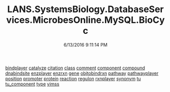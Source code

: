 ﻿---
title: LANS.SystemsBiology.DatabaseServices.MicrobesOnline.MySQL.BioCyc
date: 6/13/2016 9:11:14 PM
---

[bindplayer](T-LANS.SystemsBiology.DatabaseServices.MicrobesOnline.MySQL.BioCyc.bindplayer.html)
[catalyze](T-LANS.SystemsBiology.DatabaseServices.MicrobesOnline.MySQL.BioCyc.catalyze.html)
[citation](T-LANS.SystemsBiology.DatabaseServices.MicrobesOnline.MySQL.BioCyc.citation.html)
[class](T-LANS.SystemsBiology.DatabaseServices.MicrobesOnline.MySQL.BioCyc.class.html)
[comment](T-LANS.SystemsBiology.DatabaseServices.MicrobesOnline.MySQL.BioCyc.comment.html)
[component](T-LANS.SystemsBiology.DatabaseServices.MicrobesOnline.MySQL.BioCyc.component.html)
[compound](T-LANS.SystemsBiology.DatabaseServices.MicrobesOnline.MySQL.BioCyc.compound.html)
[dnabindsite](T-LANS.SystemsBiology.DatabaseServices.MicrobesOnline.MySQL.BioCyc.dnabindsite.html)
[enzplayer](T-LANS.SystemsBiology.DatabaseServices.MicrobesOnline.MySQL.BioCyc.enzplayer.html)
[enzrxn](T-LANS.SystemsBiology.DatabaseServices.MicrobesOnline.MySQL.BioCyc.enzrxn.html)
[gene](T-LANS.SystemsBiology.DatabaseServices.MicrobesOnline.MySQL.BioCyc.gene.html)
[objtobindrxn](T-LANS.SystemsBiology.DatabaseServices.MicrobesOnline.MySQL.BioCyc.objtobindrxn.html)
[pathway](T-LANS.SystemsBiology.DatabaseServices.MicrobesOnline.MySQL.BioCyc.pathway.html)
[pathwayplayer](T-LANS.SystemsBiology.DatabaseServices.MicrobesOnline.MySQL.BioCyc.pathwayplayer.html)
[position](T-LANS.SystemsBiology.DatabaseServices.MicrobesOnline.MySQL.BioCyc.position.html)
[promoter](T-LANS.SystemsBiology.DatabaseServices.MicrobesOnline.MySQL.BioCyc.promoter.html)
[protein](T-LANS.SystemsBiology.DatabaseServices.MicrobesOnline.MySQL.BioCyc.protein.html)
[reaction](T-LANS.SystemsBiology.DatabaseServices.MicrobesOnline.MySQL.BioCyc.reaction.html)
[regulon](T-LANS.SystemsBiology.DatabaseServices.MicrobesOnline.MySQL.BioCyc.regulon.html)
[rxnplayer](T-LANS.SystemsBiology.DatabaseServices.MicrobesOnline.MySQL.BioCyc.rxnplayer.html)
[synonym](T-LANS.SystemsBiology.DatabaseServices.MicrobesOnline.MySQL.BioCyc.synonym.html)
[tu](T-LANS.SystemsBiology.DatabaseServices.MicrobesOnline.MySQL.BioCyc.tu.html)
[tu_component](T-LANS.SystemsBiology.DatabaseServices.MicrobesOnline.MySQL.BioCyc.tu_component.html)
[type](T-LANS.SystemsBiology.DatabaseServices.MicrobesOnline.MySQL.BioCyc.type.html)
[vimss](T-LANS.SystemsBiology.DatabaseServices.MicrobesOnline.MySQL.BioCyc.vimss.html)

